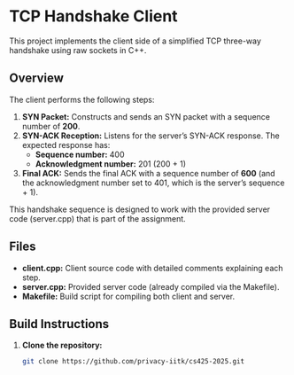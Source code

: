 # TCP Handshake Client
This project implements the client side of a simplified TCP three-way handshake using raw sockets in C++.

## Overview
The client performs the following steps:
1. **SYN Packet:** Constructs and sends an SYN packet with a sequence number of **200**.
2. **SYN-ACK Reception:** Listens for the server’s SYN-ACK response. The expected response has:
   - **Sequence number:** 400
   - **Acknowledgment number:** 201 (200 + 1)
3. **Final ACK:** Sends the final ACK with a sequence number of **600** (and the acknowledgment number set to 401, which is the server’s sequence + 1).

This handshake sequence is designed to work with the provided server code (server.cpp) that is part of the assignment.

## Files
- **client.cpp:** Client source code with detailed comments explaining each step.
- **server.cpp:** Provided server code (already compiled via the Makefile).
- **Makefile:** Build script for compiling both client and server.
  
## Build Instructions

1. **Clone the repository:**
   ```bash
   git clone https://github.com/privacy-iitk/cs425-2025.git
